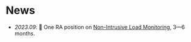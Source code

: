 # News

- *2023.09*: 🎉 One RA position on [Non-Intrusive Load Monitoring](http://nilmworkshop.org/), 3—6 months.